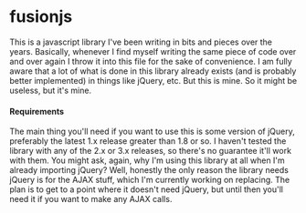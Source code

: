 # fusionjs

This is a javascript library I've been writing in bits and pieces over the years.
Basically, whenever I find myself writing the same piece of code over and over again I throw it into this file for the sake of convenience.
I am fully aware that a lot of what is done in this library already exists (and is probably better implemented) in things like
jQuery, etc.  But this is mine.  So it might be useless, but it's mine.

#### Requirements
The main thing you'll need if you want to use this is some version of jQuery, preferably the latest 1.x release greater than 1.8 or so.  I haven't tested the library
with any of the 2.x or 3.x releases, so there's no guarantee it'll work with them.  You might ask, again, why I'm using this library at all
when I'm already importing jQuery?  Well, honestly the only reason the library needs jQuery is for the AJAX stuff, which I'm currently working on
replacing.  The plan is to get to a point where it doesn't need jQuery, but until then you'll need it if you want to make any AJAX calls.